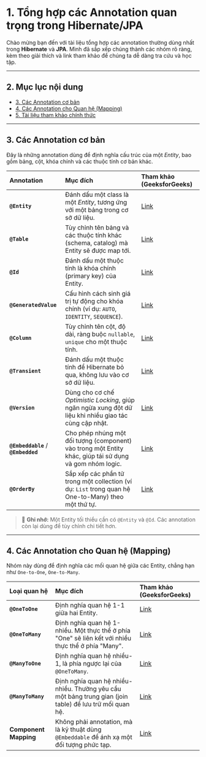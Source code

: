 # 1. Tổng hợp các Annotation quan trọng trong Hibernate/JPA

Chào mừng bạn đến với tài liệu tổng hợp các annotation thường dùng nhất trong **Hibernate** và **JPA**. Mình đã sắp xếp chúng thành các nhóm rõ ràng, kèm theo giải thích và link tham khảo để chúng ta dễ dàng tra cứu và học tập.

---

## 2. Mục lục nội dung

-   [3. Các Annotation cơ bản](#3-các-annotation-cơ-bản)
-   [4. Các Annotation cho Quan hệ (Mapping)](#4-các-annotation-cho-quan-hệ-mapping)
-   [5. Tài liệu tham khảo chính thức](#5-tài-liệu-tham-khảo-chính-thức)

---

## 3. Các Annotation cơ bản

Đây là những annotation dùng để định nghĩa cấu trúc của một _Entity_, bao gồm bảng, cột, khóa chính và các thuộc tính cơ bản khác.

| Annotation                          | Mục đích                                                                                                | Tham khảo (GeeksforGeeks)                                                                      |
| :---------------------------------- | :------------------------------------------------------------------------------------------------------ | :--------------------------------------------------------------------------------------------- |
| **`@Entity`**                       | Đánh dấu một class là một _Entity_, tương ứng với một bảng trong cơ sở dữ liệu.                         | [Link](https://www.geeksforgeeks.org/advance-java/jpa-creating-an-entity/)                     |
| **`@Table`**                        | Tùy chỉnh tên bảng và các thuộc tính khác (schema, catalog) mà Entity sẽ được map tới.                  | [Link](https://www.geeksforgeeks.org/advance-java/spring-data-jpa-table-annotation/)           |
| **`@Id`**                           | Đánh dấu một thuộc tính là khóa chính (primary key) của Entity.                                         | [Link](https://www.geeksforgeeks.org/advance-java/spring-data-jpa-id-annotation/)              |
| **`@GeneratedValue`**               | Cấu hình cách sinh giá trị tự động cho khóa chính (ví dụ: `AUTO`, `IDENTITY`, `SEQUENCE`).              | [Link](https://www.geeksforgeeks.org/advance-java/hibernate-generatedvalue-annotation-in-jpa/) |
| **`@Column`**                       | Tùy chỉnh tên cột, độ dài, ràng buộc `nullable`, `unique` cho một thuộc tính.                           | [Link](https://www.geeksforgeeks.org/advance-java/spring-data-jpa-column-annotation/)          |
| **`@Transient`**                    | Đánh dấu một thuộc tính để Hibernate bỏ qua, không lưu vào cơ sở dữ liệu.                               | [Link](https://www.geeksforgeeks.org/java/hibernate-transient-annotation-with-example/)        |
| **`@Version`**                      | Dùng cho cơ chế _Optimistic Locking_, giúp ngăn ngừa xung đột dữ liệu khi nhiều giao tác cùng cập nhật. | [Link](https://www.geeksforgeeks.org/java/hibernate-version-annotation-with-example/)          |
| **`@Embeddable`** / **`@Embedded`** | Cho phép nhúng một đối tượng (component) vào trong một Entity khác, giúp tái sử dụng và gom nhóm logic. | [Link](https://www.geeksforgeeks.org/java/hibernate-embeddable-and-embedded-annotation/)       |
| **`@OrderBy`**                      | Sắp xếp các phần tử trong một collection (ví dụ: `List` trong quan hệ One-to-Many) theo một thứ tự.     | [Link](https://www.geeksforgeeks.org/java/hibernate-orderby-annotation-with-example/)          |

> 📌 **Ghi nhớ:** Một Entity tối thiểu cần có `@Entity` và `@Id`. Các annotation còn lại dùng để tùy chỉnh chi tiết hơn.

---

## 4. Các Annotation cho Quan hệ (Mapping)

Nhóm này dùng để định nghĩa các mối quan hệ giữa các Entity, chẳng hạn như `One-to-One`, `One-to-Many`.

| Loại quan hệ          | Mục đích                                                                                                | Tham khảo (GeeksforGeeks)                                                        |
| :-------------------- | :------------------------------------------------------------------------------------------------------ | :------------------------------------------------------------------------------- |
| **`@OneToOne`**       | Định nghĩa quan hệ 1-1 giữa hai Entity.                                                                 | [Link](https://www.geeksforgeeks.org/advance-java/hibernate-one-to-one-mapping/) |
| **`@OneToMany`**      | Định nghĩa quan hệ 1-nhiều. Một thực thể ở phía "One" sẽ liên kết với nhiều thực thể ở phía "Many".     | [Link](https://www.geeksforgeeks.org/java/hibernate-one-to-many-mapping/)        |
| **`@ManyToOne`**      | Định nghĩa quan hệ nhiều-1, là phía ngược lại của `@OneToMany`.                                         | [Link](https://www.geeksforgeeks.org/java/hibernate-many-to-one-mapping/)        |
| **`@ManyToMany`**     | Định nghĩa quan hệ nhiều-nhiều. Thường yêu cầu một bảng trung gian (join table) để lưu trữ mối quan hệ. | [Link](https://www.geeksforgeeks.org/java/hibernate-many-to-many-mapping/)       |
| **Component Mapping** | Không phải annotation, mà là kỹ thuật dùng `@Embeddable` để ánh xạ một đối tượng phức tạp.              | [Link](https://www.geeksforgeeks.org/java/hibernate-component-mapping/)          |

